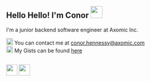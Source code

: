 ## Hello Hello! I'm Conor <img src="https://twemoji.maxcdn.com/v/latest/svg/1f44b.svg" width="32" height="32"> 

I'm a junior backend software engineer at Axomic Inc.

<img src="https://twemoji.maxcdn.com/v/latest/svg/1f4e7.svg" width="18" height="18">&nbsp;You can contact me at [conor.hennessy@axomic.com](mailto:conor.hennessy@axomic.com)   
<img src="https://twemoji.maxcdn.com/v/latest/svg/1f5a5.svg" width="18" height="18">&nbsp;My Gists can be found [here](https://gist.github.com/conor-hennessy-axomic)

##

<div>
    <img src="https://cultofthepartyparrot.com/parrots/hd/portalorangeparrot.gif" width="30" height="30"/>
    <img src="https://cultofthepartyparrot.com/parrots/hd/portalblueparrot.gif" width="30" height="30"/>
</div>
